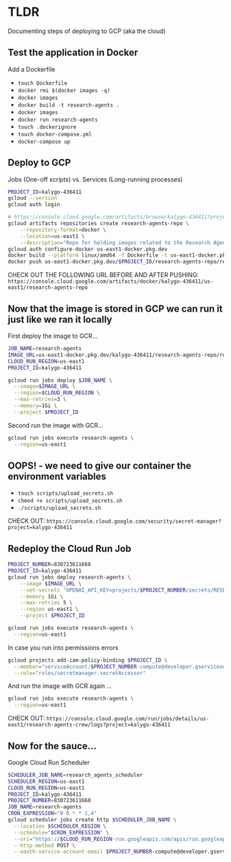 # TLDR

Documenting steps of deploying to GCP (aka the cloud)

## Test the application in Docker

Add a Dockerfile

- `touch Dockerfile` <!-- populate -->
- `docker rmi $(docker images -q)` <!-- delete all images -->
- `docker images`
- `docker build -t research-agents .`
- `docker images`
- `docker run research-agents` <!-- this is some amateur shit tho -->
- `touch .dockerignore`
- `touch docker-compose.yml` <!-- populate -->
- `docker-compose up`

## Deploy to GCP

Jobs (One-off scripts) vs. Services (Long-running processes)

```sh
PROJECT_ID=kalygo-436411
gcloud --version
gcloud auth login

# https://console.cloud.google.com/artifacts/browse/kalygo-436411?project=kalygo-436411
gcloud artifacts repositories create research-agents-repo \
    --repository-format=docker \
    --location=us-east1 \
    --description="Repo for holding images related to the Research Agents"
gcloud auth configure-docker us-east1-docker.pkg.dev
docker build --platform linux/amd64 -f Dockerfile -t us-east1-docker.pkg.dev/$PROJECT_ID/research-agents-repo/research-agents:latest . ## the "platform" flag is key
docker push us-east1-docker.pkg.dev/$PROJECT_ID/research-agents-repo/research-agents:latest
```

CHECK OUT THE FOLLOWING URL BEFORE AND AFTER PUSHING: `https://console.cloud.google.com/artifacts/docker/kalygo-436411/us-east1/research-agents-repo`

## Now that the image is stored in GCP we can run it just like we ran it locally

First deploy the image to GCR...

```sh
JOB_NAME=research-agents
IMAGE_URL=us-east1-docker.pkg.dev/kalygo-436411/research-agents-repo/research-agents:latest
CLOUD_RUN_REGION=us-east1
PROJECT_ID=kalygo-436411

gcloud run jobs deploy $JOB_NAME \
  --image=$IMAGE_URL \
  --region=$CLOUD_RUN_REGION \
  --max-retries=3 \
  --memory=1Gi \
  --project $PROJECT_ID  
```

Second run the image with GCR...

```sh
gcloud run jobs execute research-agents \
  --region=us-east1
```

## OOPS! - we need to give our container the environment variables

- `touch scripts/upload_secrets.sh`
- `chmod +x scripts/upload_secrets.sh`
- `./scripts/upload_secrets.sh`

CHECK OUT: `https://console.cloud.google.com/security/secret-manager?project=kalygo-436411`

## Redeploy the Cloud Run Job

```sh
PROJECT_NUMBER=830723611668
PROJECT_ID=kalygo-436411
gcloud run jobs deploy research-agents \
    --image $IMAGE_URL \
    --set-secrets "OPENAI_API_KEY=projects/$PROJECT_NUMBER/secrets/RESEARCH_AGENTS_OPENAI_API_KEY:latest,AWS_SECRET_KEY=projects/$PROJECT_NUMBER/secrets/RESEARCH_AGENTS_AWS_SECRET_KEY:latest,AWS_ACCESS_KEY_ID=projects/$PROJECT_NUMBER/secrets/RESEARCH_AGENTS_AWS_ACCESS_KEY_ID:latest,AWS_REGION=projects/$PROJECT_NUMBER/secrets/RESEARCH_AGENTS_AWS_REGION:latest,AGENTOPS_API_KEY=projects/830723611668/secrets/RESEARCH_AGENTS_AGENTOPS_API_KEY:latest,MAILING_LIST=projects/830723611668/secrets/RESEARCH_AGENTS_MAILING_LIST:latest" \
    --memory 1Gi \
    --max-retries 5 \
    --region us-east1 \
    --project $PROJECT_ID

gcloud run jobs execute research-agents \
  --region=us-east1
```

In case you run into permissions errors

```sh
gcloud projects add-iam-policy-binding $PROJECT_ID \
  --member="serviceAccount:$PROJECT_NUMBER-compute@developer.gserviceaccount.com" \
  --role="roles/secretmanager.secretAccessor"
```

And run the image with GCR again ...

```sh
gcloud run jobs execute research-agents \
  --region=us-east1
```

CHECK OUT: `https://console.cloud.google.com/run/jobs/details/us-east1/research-agents-crew/logs?project=kalygo-436411`

## Now for the sauce...

Google Cloud Run Scheduler

```sh
SCHEDULER_JOB_NAME=research_agents_scheduler
SCHEDULER_REGION=us-east1
CLOUD_RUN_REGION=us-east1
PROJECT_ID=kalygo-436411
PROJECT_NUMBER=830723611668
JOB_NAME=research-agents
CRON_EXPRESSION="0 0 * * 1,4"
gcloud scheduler jobs create http $SCHEDULER_JOB_NAME \
  --location $SCHEDULER_REGION \
  --schedule="$CRON_EXPRESSION" \
  --uri="https://$CLOUD_RUN_REGION-run.googleapis.com/apis/run.googleapis.com/v1/namespaces/$PROJECT_ID/jobs/${JOB_NAME}:run" \
  --http-method POST \
  --oauth-service-account-email $PROJECT_NUMBER-compute@developer.gserviceaccount.com
```
